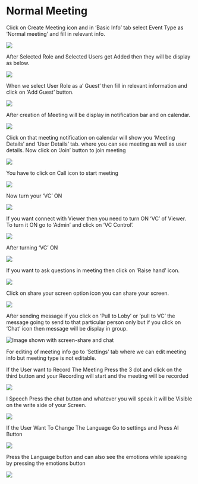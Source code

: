 # Normal Meeting

Click on Create Meeting icon and in ‘Basic Info’ tab select Event Type as ‘Normal meeting’ and fill in relevant info.

![](../../.gitbook/assets/11.png)

After Selected Role and Selected Users get Added then they will be display as below.

![](../../.gitbook/assets/12.png)

When we select User Role as a’ Guest’ then fill in relevant information and click on ‘Add Guest’ button.

![](../../.gitbook/assets/13.png)

After creation of Meeting will be display in notification bar and on calendar.

![](../../.gitbook/assets/14.png)

Click on that meeting notification on calendar will show you ‘Meeting Details’ and ‘User Details’ tab. where you can see meeting as well as user details. Now click on ‘Join’ button to join meeting

![](../../.gitbook/assets/image%20%28106%29.png)

You have to click on Call icon to start meeting

![](../../.gitbook/assets/image%20%28126%29.png)

Now turn your ‘VC’ ON

![](../../.gitbook/assets/image%20%2888%29.png)

If you want connect with Viewer then you need to turn ON ‘VC’ of Viewer. To turn it ON go to ‘Admin’ and click on ‘VC Control’.

![](../../.gitbook/assets/image%20%28169%29.png)

After turning ‘VC’ ON

![](../../.gitbook/assets/image%20%2890%29.png)

If you want to ask questions in meeting then click on ‘Raise hand’ icon.

![](../../.gitbook/assets/image%20%28189%29.png)

Click on share your screen option icon you can share your screen.

![](../../.gitbook/assets/popup_ss.png)

After sending message if you click on ‘Pull to Loby’ or ‘pull to VC’ the message going to send to that particular person only but if you click on ‘Chat’ icon then message will be display in group.

![Image shown with screen-share and chat](../../.gitbook/assets/image%20%28147%29.png)

For editing of meeting info go to ‘Settings’ tab where we can edit meeting info but meeting type is not editable.

If the User want to Record The Meeting Press the 3 dot and click on the third button and your Recording will start and the meeting will be recorded

![](../../.gitbook/assets/image%20%2869%29.png)

I Speech Press the chat button and whatever you will speak it will be Visible on the write side of your Screen.

![](../../.gitbook/assets/image%20%28221%29.png)

If the User Want To Change The Language Go to settings and Press AI Button

![](../../.gitbook/assets/image%20%2891%29.png)

Press the Language button and can also see the emotions while speaking by pressing the emotions button  
  


![](../../.gitbook/assets/image%20%2819%29.png)



